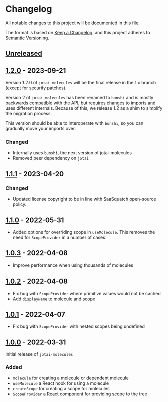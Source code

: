 # Changelog

All notable changes to this project will be documented in this file.

The format is based on [Keep a Changelog](https://keepachangelog.com/en/1.0.0/),
and this project adheres to [Semantic Versioning](https://semver.org/spec/v2.0.0.html).

## [Unreleased]

## [1.2.0] - 2023-09-21

Version 1.2.0 of `jotai-molecules` will be the final release in the 1.x branch (except for security patches).

Version 2 of `jotai-molecules` has been renamed to `bunshi` and is mostly backwards compatible with the API,
but requires changes to imports and uses different internals. Because of this, we release 1.2 as a shim to 
simplify the migration process.

This version should be able to interoperate with `bunshi`, so you can gradually move your imports over.

### Changed
- Internally uses `bunshi`, the next version of jotai-molecules
- Removed peer dependency on `jotai`

## [1.1.1] - 2023-04-20

### Changed
- Updated license copyright to be in line with SaaSquatch open-source policy.

## [1.1.0] - 2022-05-31

- Added options for overriding scope in `useMolecule`. This removes the need for `ScopeProvider` in a number of cases.

## [1.0.3] - 2022-04-08

- Improve performance when using thousands of molecules

## [1.0.2] - 2022-04-08

- Fix bug with `ScopeProvider` where primitive values would not be cached
- Add `displayName` to molecule and scope

## [1.0.1] - 2022-04-07

- Fix bug with `ScopeProvider` with nested scopes being undefined

## [1.0.0] - 2022-03-31

Initial release of `jotai-molecules`

### Added

- `molecule` for creating a molecule or dependent molecule
- `useMolecule` a React hook for using a molecule
- `createScope` for creating a scope for molecules
- `ScopeProvider` a React component for providing scope to the tree

[unreleased]: https://github.com/saasquatch/jotai-molecules/compare/v1.2.0...HEAD
[1.2.0]: https://github.com/saasquatch/jotai-molecules/releases/tag/v1.2.0
[1.1.1]: https://github.com/saasquatch/jotai-molecules/releases/tag/v1.1.1
[1.1.0]: https://github.com/saasquatch/jotai-molecules/releases/tag/v1.1.0
[1.0.3]: https://github.com/saasquatch/jotai-molecules/releases/tag/v1.0.3
[1.0.2]: https://github.com/saasquatch/jotai-molecules/releases/tag/v1.0.2
[1.0.1]: https://github.com/saasquatch/jotai-molecules/releases/tag/v1.0.1
[1.0.0]: https://github.com/saasquatch/jotai-molecules/releases/tag/v1.0.0
